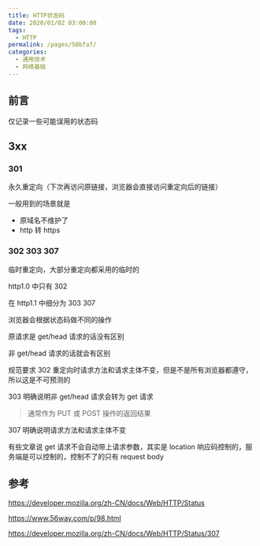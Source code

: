 ```yaml
---
title: HTTP状态码
date: 2020/01/02 03:00:00
tags: 
  - HTTP
permalink: /pages/58bfaf/
categories: 
  - 通用技术
  - 网络基础
---
```


## 前言

仅记录一些可能误用的状态码

<!-- more -->

## 3xx

### 301 

永久重定向（下次再访问原链接，浏览器会直接访问重定向后的链接）

一般用到的场景就是
- 原域名不维护了
- http 转 https

### 302 303 307 

临时重定向，大部分重定向都采用的临时的

http1.0 中只有 302

在 http1.1 中细分为 303 307 

浏览器会根据状态码做不同的操作

原请求是 get/head 请求的话没有区别

非 get/head 请求的话就会有区别

规范要求 302 重定向时请求方法和请求主体不变，但是不是所有浏览器都遵守，所以这是不可预测的

303 明确说明非 get/head 请求会转为 get 请求
> 通常作为 PUT 或 POST 操作的返回结果

307 明确说明请求方法和请求主体不变

有些文章说 get 请求不会自动带上请求参数，其实是 location 响应码控制的，服务端是可以控制的，控制不了的只有 request body

## 参考

https://developer.mozilla.org/zh-CN/docs/Web/HTTP/Status

https://www.56way.com/p/98.html

https://developer.mozilla.org/zh-CN/docs/Web/HTTP/Status/307